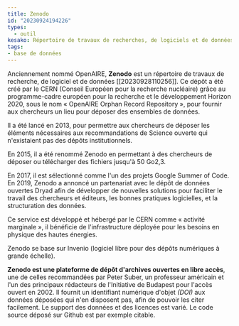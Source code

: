 ```yaml
---
title: Zenodo
id: "20230924194226"
types:
  - outil
kesako: Répertoire de travaux de recherches, de logiciels et de données
tags:
- base de données
---
```

Anciennement nommé OpenAIRE, **Zenodo** est un répertoire de travaux de recherche, de logiciel et de données [[20230928110256]].
Ce dépôt a été créé par le CERN (Conseil Européen pour la recherche nucléaire) grâce au programme-cadre européen pour la recherche et le développement Horizon 2020, sous le nom « OpenAIRE Orphan Record Repository », pour fournir aux chercheurs un lieu pour déposer des ensembles de données. 

Il a été lancé en 2013, pour permettre aux chercheurs de déposer les éléments nécessaires aux recommandations de Science ouverte qui n'existaient pas des dépôts institutionnels.

 En 2015, il a été renommé Zenodo en permettant à des chercheurs de déposer ou télécharger des fichiers jusqu'à 50 Go2,3.

En 2017, il est sélectionné comme l'un des projets Google Summer of Code. En 2019, Zenodo a annoncé un partenariat avec le dépôt de données ouvertes Dryad afin de développer de nouvelles solutions pour faciliter le travail des chercheurs et éditeurs, les bonnes pratiques logicielles, et la structuration des données.

Ce service est développé et hébergé par le CERN comme « activité marginale », il bénéficie de l'infrastructure déployée pour les besoins en physique des hautes énergies.

 Zenodo se base sur Invenio (logiciel libre pour des dépôts numériques à grande échelle).

**Zenodo est une plateforme de dépôt d'archives ouvertes en libre accès**, une de celles recommandées par Peter Suber, un professeur américain et l'un des principaux rédacteurs de l'Initiative de Budapest pour l'accès ouvert en 2002. 
Il fournit un identifiant numérique d'objet *(DOI)* aux données déposées qui n'en disposent pas, afin de pouvoir les citer facilement. Le support des données et des licences est varié. Le code source déposé sur Github est par exemple citable.
